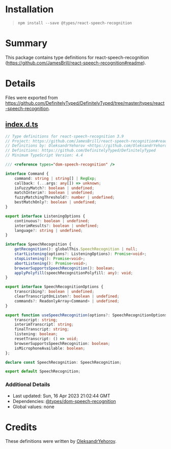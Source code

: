 # Installation
> `npm install --save @types/react-speech-recognition`

# Summary
This package contains type definitions for react-speech-recognition (https://github.com/JamesBrill/react-speech-recognition#readme).

# Details
Files were exported from https://github.com/DefinitelyTyped/DefinitelyTyped/tree/master/types/react-speech-recognition.
## [index.d.ts](https://github.com/DefinitelyTyped/DefinitelyTyped/tree/master/types/react-speech-recognition/index.d.ts)
````ts
// Type definitions for react-speech-recognition 3.9
// Project: https://github.com/JamesBrill/react-speech-recognition#readme
// Definitions by: OleksandrYehorov <https://github.com/OleksandrYehorov>
// Definitions: https://github.com/DefinitelyTyped/DefinitelyTyped
// Minimum TypeScript Version: 4.4

/// <reference types="dom-speech-recognition" />

interface Command {
    command: string | string[] | RegExp;
    callback: (...args: any[]) => unknown;
    isFuzzyMatch?: boolean | undefined;
    matchInterim?: boolean | undefined;
    fuzzyMatchingThreshold?: number | undefined;
    bestMatchOnly?: boolean | undefined;
}

export interface ListeningOptions {
    continuous?: boolean | undefined;
    interimResults?: boolean | undefined;
    language?: string | undefined;
}

interface SpeechRecognition {
    getRecognition(): globalThis.SpeechRecognition | null;
    startListening(options?: ListeningOptions): Promise<void>;
    stopListening(): Promise<void>;
    abortListening(): Promise<void>;
    browserSupportsSpeechRecognition(): boolean;
    applyPolyfill(speechRecognitionPolyfill: any): void;
}

export interface SpeechRecognitionOptions {
    transcribing?: boolean | undefined;
    clearTranscriptOnListen?: boolean | undefined;
    commands?: ReadonlyArray<Command> | undefined;
}

export function useSpeechRecognition(options?: SpeechRecognitionOptions): {
    transcript: string;
    interimTranscript: string;
    finalTranscript: string;
    listening: boolean;
    resetTranscript: () => void;
    browserSupportsSpeechRecognition: boolean;
    isMicrophoneAvailable: boolean;
};

declare const SpeechRecognition: SpeechRecognition;

export default SpeechRecognition;

````

### Additional Details
 * Last updated: Sun, 16 Apr 2023 21:02:44 GMT
 * Dependencies: [@types/dom-speech-recognition](https://npmjs.com/package/@types/dom-speech-recognition)
 * Global values: none

# Credits
These definitions were written by [OleksandrYehorov](https://github.com/OleksandrYehorov).
